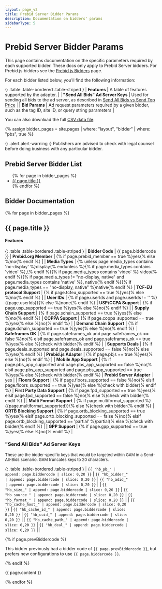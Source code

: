 ```yaml
---
layout: page_v2
title: Prebid Server Bidder Params
description: Documentation on bidders' params
sidebarType: 5
---
```


# Prebid Server Bidder Params

This page contains documentation on the specific parameters required by each supported bidder.
These docs only apply to Prebid Server bidders. For Prebid.js bidders see the
[Prebid.js Bidders](/dev-docs/bidders.html) page.

For each bidder listed below, you'll find the following information:

{: .table .table-bordered .table-striped }
| **Features**                     | A table of features supported by the adapter.  |
| **"Send All Bids" Ad Server Keys**  | Used for sending all bids to the ad server, as described in [Send All Bids vs Send Top Price](/adops/send-all-vs-top-price.html) |
| **Bid Params**                      | Ad request parameters required by a given bidder, such as the tag ID, site ID, or query string parameters                                     |

You can also download the full <a href="/dev-docs/bidder-data.csv" download>CSV data file</a>.

{% assign bidder_pages = site.pages | where: "layout", "bidder" | where: "pbs", true %}

{: .alert.alert-warning :}
Publishers are advised to check with legal counsel before doing business with any particular bidder.

## Prebid Server Bidder List

<ul>
{% for page in bidder_pages %}
<li>
<a href="#{{ page.biddercode }}">{{ page.title }}</a>
</li>
{% endfor %}
</ul>

## Bidder Documentation

{% for page in bidder_pages %}

<div class="bs-docs-section" markdown="1">
<a name="{{ page.biddercode }}" ></a>
<h2>{{ page.title }}</h2>

<h4>Features</h4>

{: .table .table-bordered .table-striped }
| **Bidder Code** | {{ page.biddercode }} | **Prebid.org Member** | {% if page.prebid_member == true %}yes{% else %}no{% endif %} |
| **Media Types** | {% unless page.media_types contains 'no-display' %}display{% endunless %}{% if page.media_types contains 'video' %},{% endif %}{% if page.media_types contains 'video' %} video{% endif %}{% if page.media_types != "no-display, native" and page.media_types contains 'native' %}, native{% endif %}{% if page.media_types == "no-display, native" %}native{% endif %} | **TCF-EU protocol Support** | {% if page.tcfeu_supported == true %}yes{% else %}no{% endif %} |
| **User IDs** | {% if page.userIds and page.userIds != '' %}{{page.userIds}}{% else %}none{% endif %} | **USP/CCPA Support** | {% if page.usp_supported == true %}yes{% else %}no{% endif %} |
| **Supply Chain Support** | {% if page.schain_supported  == true %}yes{% else %}no{% endif %} | **COPPA Support** | {% if page.coppa_supported == true %}yes{% else %}no{% endif %} |
| **Demand Chain Support** | {% if page.dchain_supported  == true %}yes{% else %}no{% endif %} | **Safeframes OK** | {% if page.safeframes_ok and page.safeframes_ok == false %}no{% elsif page.safeframes_ok and page.safeframes_ok == true %}yes{% else %}check with bidder{% endif %} |
| **Supports Deals** | {% if page.deals_supported and page.deals_supported == false %}no{% else %}yes{% endif %} | **Prebid.js Adapter** | {% if page.pbjs == true %}yes{% else %}no{% endif %} |
| **Mobile App Support** | {% if page.pbs_app_supported and page.pbs_app_supported == false %}no{% elsif page.pbs_app_supported and page.pbs_app_supported == true %}yes{% else %}check with bidder{% endif %} | **Prebid Server Adapter** | yes |
| **Floors Support** | {% if page.floors_supported == false %}no{% elsif page.floors_supported == true %}yes{% else %}check with bidder{% endif %} | **First Party Data Support** | {% if page.fpd_supported == true %}yes{% elsif page.fpd_supported == false %}no{% else %}check with bidder{% endif %} |
| **Multi Format Support** | {% if page.multiformat_supported %}{{page.multiformat_supported}}{% else %}check with bidder{% endif %} | **ORTB Blocking Support** | {% if page.ortb_blocking_supported == true %}yes{% elsif page.ortb_blocking_supported == false %}no{% elsif page.ortb_blocking_supported == 'partial' %}partial{% else %}check with bidder{% endif %} |
| **GPP Support** | {% if page.gpp_supported == true %}yes{% else %}no{% endif %} |

<h3>"Send All Bids" Ad Server Keys</h3>

<font size="-1">These are the bidder-specific keys that would be targeted within GAM in a Send-All-Bids scenario. GAM truncates keys to 20 characters.</font>

{: .table .table-bordered .table-striped }
| <code>{{ "hb_pb_" | append: page.biddercode | slice: 0,20 }}</code> | <code>{{ "hb_bidder_" | append: page.biddercode | slice: 0,20 }}</code> | <code>{{ "hb_adid_" | append: page.biddercode | slice: 0,20 }}</code> |
| <code>{{ "hb_size_" | append: page.biddercode | slice: 0,20 }}</code> | <code>{{ "hb_source_" | append: page.biddercode | slice: 0,20 }}</code> | <code>{{ "hb_format_" | append: page.biddercode | slice: 0,20 }}</code> |
| <code>{{ "hb_cache_host_" | append: page.biddercode | slice: 0,20 }}</code> | <code>{{ "hb_cache_id_" | append: page.biddercode | slice: 0,20 }}</code> | <code>{{ "hb_uuid_" | append: page.biddercode | slice: 0,20 }}</code> |
| <code>{{ "hb_cache_path_" | append: page.biddercode | slice: 0,20 }}</code> | <code>{{ "hb_deal_" | append: page.biddercode | slice: 0,20 }}</code> | |

{% if page.prevBiddercode %}

This bidder previously had a bidder code of `{{ page.prevBiddercode }}`, but prefers new configurations to use `{{ page.biddercode }}`.

{% endif %}

{{ page.content }}

</div>

{% endfor %}
